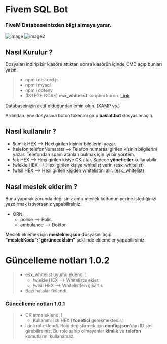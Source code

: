# Fivem SQL Bot
### FiveM Databaseinizden bilgi almaya yarar.

![image](https://i.imgur.com/MNRbibv.png) ![image2](https://i.imgur.com/9QFENK8.png)

## Nasıl Kurulur ?

Dosyaları indirip bir klasöre attıktan sonra klasörün içinde CMD açıp bunları yazın.
> * npm i discord.js
> * npm i mysql
> * npm i dotenv
> * (İSTEĞE GÖRE) **esx_whitelist** scriptini kurun. [Link](https://github.com/esx-framework/esx_whitelist)

<p>Databaseinizin aktif olduğundan emin olun. (XAMP vs.)</p>
<p>Ardından .env dosyasına botun tokenini girip <strong>baslat.bat</strong> dosyasını açın.</p>


## Nasıl kullanılır ?

* !kimlik HEX --> Hexi girilen kişinin bilgilerini yazar.
* !telefon telefonNumarası --> Telefon numarası girilen kişinin bilgilerini yazar. Telefondan spam atanları bulmak için iyi bir yöntem.
* !ck HEX --> Hexi girilen kişiye CK atar. Sadece **yöneticiler** kullanabilir.
* !wlekle HEX --> Hexi girilen kişiye whitelist verir. (esx_whitelist)
* !wlsil HEX --> Hexi girilen kişiden whitelistini alır. (esx_whitelist)

## Nasıl meslek eklerim ?

Bunu yapmak zorunda değilsiniz ama meslek kodunun yerine istediğinizi yazdırmak istiyorsanız yapabilirsiniz.
* ÖRN: 
  * police --> Polis
  * ambulance --> Doktor

Meslek eklemek için **meslekler.json** dosyasını açıp **"meslekKodu":"görünecekİsim"** şeklinde eklemeler yapabilirsiniz.

# Güncelleme notları 1.0.2
> * esx_whitelist uyumu eklendi !
>   * !wlekle HEX --> Whiteliste ekler.
>   * !wlsil HEX --> Whitelistten çıkartır.
> * Bazı hatalar fixlendi.


### Güncelleme notları 1.0.1
> * CK atma eklendi !
>   * Kullanım: !ck HEX (**Yönetici** gerekmektedir.)
> * İzinli rol eklendi. Rolü değiştirmek için **config.json**'dan ID sini girebilirsiniz. Bu role sahip olmayanlar **kimlik** ve **telefon** komutlarını kullanamaz.
